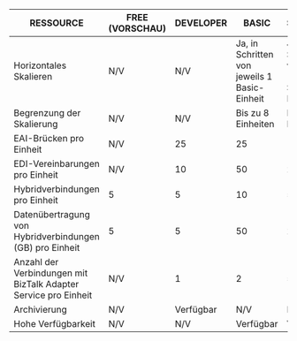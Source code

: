 | RESSOURCE | FREE (VORSCHAU) | DEVELOPER | BASIC | STANDARD | PREMIUM |
| --- | --- | --- | --- | --- | --- |
| Horizontales Skalieren |N/V |N/V |Ja, in Schritten von jeweils 1 Basic-Einheit |Ja, in Schritten von jeweils 1 Standard-Einheit |Ja, in Schritten von jeweils 1 Premium-Einheit |
| Begrenzung der Skalierung |N/V |N/V |Bis zu 8 Einheiten |Bis zu 8 Einheiten |Bis zu 8 Einheiten |
| EAI-Brücken pro Einheit |N/V |25 |25 |125 |500 |
| EDI-Vereinbarungen pro Einheit |N/V |10 |50 |250 |1000 |
| Hybridverbindungen pro Einheit |5 |5 |10 |50 |100 |
| Datenübertragung von Hybridverbindungen (GB) pro Einheit |5 |5 |50 |250 |500 |
| Anzahl der Verbindungen mit BizTalk Adapter Service pro Einheit |N/V |1 |2 |5 |25 |
| Archivierung |N/V |Verfügbar |N/V |N/V |Verfügbar |
| Hohe Verfügbarkeit |N/V |N/V |Verfügbar |Verfügbar |Verfügbar |



<!--HONumber=Nov16_HO3-->


